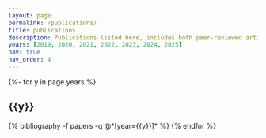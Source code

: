 ```yaml
---
layout: page
permalink: /publications/
title: publications
description: Publications listed here, includes both peer-reviewed articles and pre-prints
years: [2019, 2020, 2021, 2022, 2023, 2024, 2025]
nav: true
nav_order: 4
---
```

<!-- _pages/publications.md -->
<div class="publications">

{%- for y in page.years %}
  <h2 class="year">{{y}}</h2>
  {% bibliography -f papers -q @*[year={{y}}]* %}
{% endfor %}

</div>
